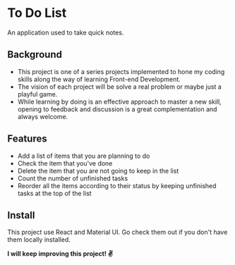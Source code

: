 # To Do List

An application used to take quick notes.

## Background

- This project is one of a series projects implemented to hone my coding skills along the way of learning Front-end Development.
- The vision of each project will be solve a real problem or maybe just a playful game.
- While learning by doing is an effective approach to master a new skill, opening to feedback and discussion is a great complementation and always welcome.

## Features

- Add a list of items that you are planning to do
- Check the item that you've done
- Delete the item that you are not going to keep in the list
- Count the number of unfinished tasks
- Reorder all the items according to their status by keeping unfinished tasks at the top of the list

## Install

This project use React and Material UI. Go check them out if you don't have them locally installed.


**I will keep improving this project! :v:**
